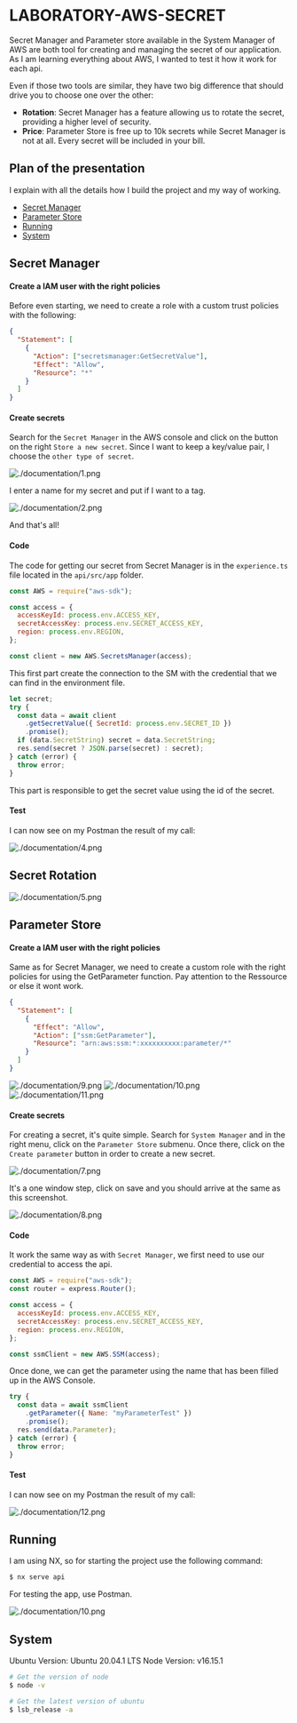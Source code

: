 # LABORATORY-AWS-SECRET

Secret Manager and Parameter store available in the System Manager of AWS are both tool for creating and managing the secret of our application. As I am learning everything about AWS, I wanted to test it how it work for each api.

Even if those two tools are similar, they have two big difference that should drive you to choose one over the other:

- **Rotation**: Secret Manager has a feature allowing us to rotate the secret, providing a higher level of security.
- **Price**: Parameter Store is free up to 10k secrets while Secret Manager is not at all. Every secret will be included in your bill.

## Plan of the presentation

I explain with all the details how I build the project and my way of working.

- [Secret Manager](#secret-manager)
- [Parameter Store](#parameter-store)
- [Running](#running)
- [System](#system)

## Secret Manager

#### Create a IAM user with the right policies

Before even starting, we need to create a role with a custom trust policies with the following:

```json
{
  "Statement": [
    {
      "Action": ["secretsmanager:GetSecretValue"],
      "Effect": "Allow",
      "Resource": "*"
    }
  ]
}
```

#### Create secrets

Search for the `Secret Manager` in the AWS console and click on the button on the right `Store a new secret`.
Since I want to keep a key/value pair, I choose the `other type of secret`.

![./documentation/1.png](./documentation/1.png)

I enter a name for my secret and put if I want to a tag.

![./documentation/2.png](./documentation/2.png)

And that's all!

#### Code

The code for getting our secret from Secret Manager is in the `experience.ts` file located in the `api/src/app` folder.

```js
const AWS = require("aws-sdk");

const access = {
  accessKeyId: process.env.ACCESS_KEY,
  secretAccessKey: process.env.SECRET_ACCESS_KEY,
  region: process.env.REGION,
};

const client = new AWS.SecretsManager(access);
```

This first part create the connection to the SM with the credential that we can find in the environment file.

```js
let secret;
try {
  const data = await client
    .getSecretValue({ SecretId: process.env.SECRET_ID })
    .promise();
  if (data.SecretString) secret = data.SecretString;
  res.send(secret ? JSON.parse(secret) : secret);
} catch (error) {
  throw error;
}
```

This part is responsible to get the secret value using the id of the secret.

#### Test

I can now see on my Postman the result of my call:

![./documentation/4.png](./documentation/4.png)

## Secret Rotation

![./documentation/5.png](./documentation/5.png)

## Parameter Store

#### Create a IAM user with the right policies

Same as for Secret Manager, we need to create a custom role with the right policies for using the GetParameter function.
Pay attention to the Ressource or else it wont work.

```json
{
  "Statement": [
    {
      "Effect": "Allow",
      "Action": ["ssm:GetParameter"],
      "Resource": "arn:aws:ssm:*:xxxxxxxxxx:parameter/*"
    }
  ]
}
```

![./documentation/9.png](./documentation/9.png)
![./documentation/10.png](./documentation/10.png)
![./documentation/11.png](./documentation/11.png)

#### Create secrets

For creating a secret, it's quite simple. Search for `System Manager` and in the right menu, click on the `Parameter Store` submenu.
Once there, click on the `Create parameter` button in order to create a new secret.

![./documentation/7.png](./documentation/7.png)

It's a one window step, click on save and you should arrive at the same as this screenshot.

![./documentation/8.png](./documentation/8.png)

#### Code

It work the same way as with `Secret Manager`, we first need to use our credential to access the api.

```js
const AWS = require("aws-sdk");
const router = express.Router();

const access = {
  accessKeyId: process.env.ACCESS_KEY,
  secretAccessKey: process.env.SECRET_ACCESS_KEY,
  region: process.env.REGION,
};

const ssmClient = new AWS.SSM(access);
```

Once done, we can get the parameter using the name that has been filled up in the AWS Console.

```js
try {
  const data = await ssmClient
    .getParameter({ Name: "myParameterTest" })
    .promise();
  res.send(data.Parameter);
} catch (error) {
  throw error;
}
```

#### Test

I can now see on my Postman the result of my call:

![./documentation/12.png](./documentation/12.png)

## Running

I am using NX, so for starting the project use the following command:

```bash
$ nx serve api
```

For testing the app, use Postman.

![./documentation/10.png](./documentation/10.png)

## System

Ubuntu Version: Ubuntu 20.04.1 LTS
Node Version: v16.15.1

```bash
# Get the version of node
$ node -v

# Get the latest version of ubuntu
$ lsb_release -a
```
